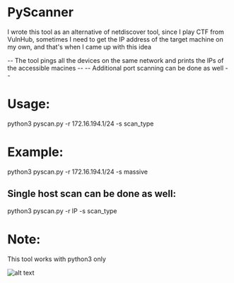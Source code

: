 # PyScanner

I wrote this tool as an alternative of netdiscover tool, since I play CTF from VulnHub, sometimes I need to get the IP address
of the target machine on my own, and that's when I came up with this idea

-- The tool pings all the devices on the same network and prints the IPs of the accessible macines --
-- Additional port scanning can be done as well --

# Usage:
python3 pyscan.py -r 172.16.194.1/24 -s scan_type

# Example:
python3 pyscan.py -r 172.16.194.1/24 -s massive

## Single host scan can be done as well:
python3 pyscan.py -r IP -s scan_type

# Note: 
This tool works with python3 only

![alt text](screenshots/pyscan.png)
